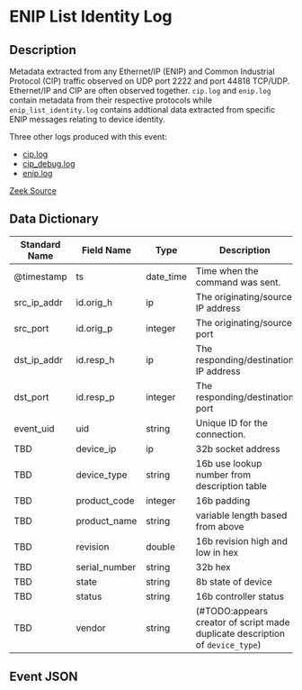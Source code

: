 # ENIP List Identity Log

## Description

Metadata extracted from any Ethernet/IP (ENIP) and Common Industrial Protocol (CIP) traffic observed on UDP port 2222 and port 44818 TCP/UDP. Ethernet/IP and CIP are often observed together. `cip.log` and `enip.log` contain metadata from their respective protocols while `enip_list_identity.log` contains addtional data extracted from specific ENIP messages relating to device identity.

Three other logs produced with this event:
- [cip.log](./cip_debug.md)
- [cip_debug.log](./cip_debug.md)
- [enip.log](./enip.md)

[Zeek Source](https://github.com/amzn/zeek-plugin-enip)

## Data Dictionary

| Standard Name                   | Field Name                      | Type                            | Description                                                                   | Sample Value                    |
| ------------------------------- | ------------------------------- | ------------------------------- | -------------------------------                                               | ------------------------------- |
| @timestamp                      | ts                              | date_time                       | Time when the command was sent.                                               | `1224804549.022338`             |
| src_ip_addr                     | id.orig_h                       | ip                              | The originating/source IP address                                             | `192.168.20.105`                |
| src_port                        | id.orig_p                       | integer                         | The originating/source port                                                   | `3033`                          |
| dst_ip_addr                     | id.resp_h                       | ip                              | The responding/destination IP address                                         | `192.168.20.120`                |
| dst_port                        | id.resp_p                       | integer                         | The responding/destination port                                               | `44818`                         |
| event_uid                       | uid                             | string                          | Unique ID for the connection.                                                 | `ClEkABC7m5giqnMf4h`            |
| TBD                             | device_ip                       | ip                              | 32b socket address                                                            | ``                              |
| TBD                             | device_type                     | string                          | 16b use lookup number from description table                                  | ``                              |
| TBD                             | product_code                    | integer                         | 16b padding                                                                   | ``                              |
| TBD                             | product_name                    | string                          | variable length based from above                                              | ``                              |
| TBD                             | revision                        | double                          | 16b revision high and low in hex                                              | ``                              |
| TBD                             | serial_number                   | string                          | 32b hex                                                                       | ``                              |
| TBD                             | state                           | string                          | 8b state of device                                                            | ``                              |
| TBD                             | status                          | string                          | 16b controller status                                                         | ``                              |
| TBD                             | vendor                          | string                          | (#TODO:appears creator of script made duplicate description of `device_type`) | ``                              |

## Event JSON

```json
```